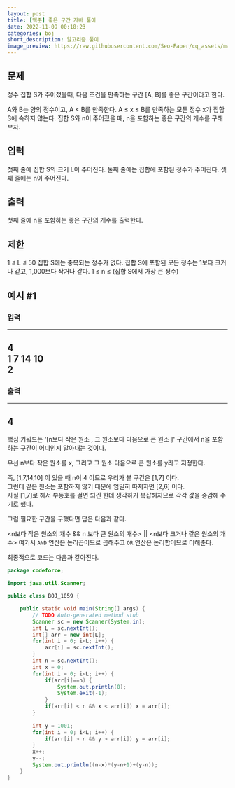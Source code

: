 ```yaml
---
layout: post
title: [백준] 좋은 구간 자바 풀이
date: 2022-11-09 00:18:23
categories: boj
short_description: 알고리즘 풀이
image_preview: https://raw.githubusercontent.com/Seo-Faper/cq_assets/master/heroes/cos_pr_17_17.png
---
```


## 문제
정수 집합 S가 주어졌을때, 다음 조건을 만족하는 구간 [A, B]를 좋은 구간이라고 한다.

A와 B는 양의 정수이고, A < B를 만족한다.
A ≤ x ≤ B를 만족하는 모든 정수 x가 집합 S에 속하지 않는다.
집합 S와 n이 주어졌을 때, n을 포함하는 좋은 구간의 개수를 구해보자.

## 입력
첫째 줄에 집합 S의 크기 L이 주어진다. 둘째 줄에는 집합에 포함된 정수가 주어진다. 셋째 줄에는 n이 주어진다.

## 출력
첫째 줄에 n을 포함하는 좋은 구간의 개수를 출력한다.

## 제한

1 ≤ L ≤ 50
집합 S에는 중복되는 정수가 없다.
집합 S에 포함된 모든 정수는 1보다 크거나 같고, 1,000보다 작거나 같다.
1 ≤ n ≤ (집합 S에서 가장 큰 정수)

## 예시 #1
### 입력
---
4 <br>
1 7 14 10 <br> 
2 <br>
---
### 출력
---
4
---

핵심 키워드는 '[n보다 작은 원소 , 그 원소보다 다음으로 큰 원소 ]' 구간에서 n을 포함하는 구간이 어디인지 알아내는 것이다.

우선 n보다 작은 원소를 x, 그리고 그 원소 다음으로 큰 원소를 y라고 지정한다.

즉, [1,7,14,10] 이 있을 때 n이 4 이므로 우리가 볼 구간은 [1,7] 이다.  
그런데 같은 원소는 포함하지 않기 때문에 엄밀히 따지자면 [2,6] 이다.   
사실 [1,7]로 해서 부등호를 걸면 되긴 한데 생각하기 복잡해지므로 각각 값을 증감해   주기로 했다.

그럼 필요한 구간을 구했다면 답은 다음과 같다.



<n보다 작은 원소의 개수 && n 보다 큰 원소의 개수> || <n보다 크거나 같은 원소의 개수> 여기서 `AND` 연산은 논리곱이므로 곱해주고 `OR` 연산은 논리합이므로 더해준다.

최종적으로 코드는 다음과 같아진다.

```java
package codeforce;

import java.util.Scanner;

public class BOJ_1059 {

	public static void main(String[] args) {
		// TODO Auto-generated method stub
		Scanner sc = new Scanner(System.in);
		int L = sc.nextInt();
		int[] arr = new int[L];
		for(int i = 0; i<L; i++) {
			arr[i] = sc.nextInt();
		}
		int n = sc.nextInt();
		int x = 0;
		for(int i = 0; i<L; i++) {
			if(arr[i]==n) {
				System.out.println(0);
				System.exit(-1);
			}
			if(arr[i] < n && x < arr[i]) x = arr[i];
		}
		
		int y = 1001;
		for(int i = 0; i<L; i++) {
			if(arr[i] > n && y > arr[i]) y = arr[i];
		}
		x++;
		y--;
		System.out.println((n-x)*(y-n+1)+(y-n));	
	}
}

```
